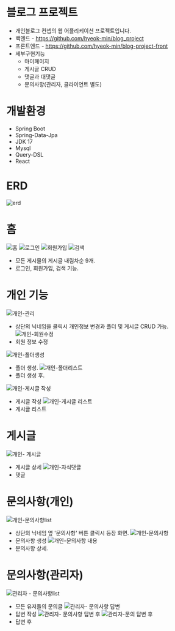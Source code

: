 # 블로그 프로젝트
- 개인블로그 컨셉의 웹 어플리케이션 프로젝트입니다.
- 백엔드 - https://github.com/hyeok-min/blog_project
- 프론트엔드 - https://github.com/hyeok-min/blog-project-front
- 세부구현기능
   - 마이페이지
   - 게시글 CRUD
   - 댓글과 대댓글
   - 문의사항(관리자, 클라이언트 별도)

# 개발환경
- Spring Boot
- Spring-Data-Jpa
- JDK 17
- Mysql
- Query-DSL
- React

# ERD
![erd](https://github.com/user-attachments/assets/e004eba3-daa7-41c5-986f-a36b09d61717)

# 홈
![홈](https://github.com/user-attachments/assets/40eebf89-254f-4aa2-ad7c-5d41a94a0d2d)
![로그인](https://github.com/user-attachments/assets/88eac46b-ae9e-4b43-892b-5fb4ee3ab3f7)
![회원가입](https://github.com/user-attachments/assets/fd114a3d-9db3-4eab-8eca-fdaf365affa2)
![검색](https://github.com/user-attachments/assets/b8b16f28-1c15-4b6d-a25d-2a111e27c97a)
- 모든 게시물의 게시글 내림차순 9개.
- 로그인, 회원가입, 검색 기능.

# 개인 기능
![개인-관리](https://github.com/user-attachments/assets/59500c2e-c680-4971-aab5-133d7f48270a)
- 상단의 닉네임을 클릭시 개인정보 변경과 폴더 및 게시글 CRUD 가능.
![개인-회원수정](https://github.com/user-attachments/assets/2315654e-4459-4bff-8eef-69775c076e13)
- 회원 정보 수정
  
![개인-폴더생성](https://github.com/user-attachments/assets/c0d76e78-4ca2-450f-ad62-cba925ac92b2)
- 폴더 생성.
![개인-폴더리스트](https://github.com/user-attachments/assets/da1f1f60-7005-4b0e-a7bd-2c09b39f34d7)
- 폴더 생성 후.

![개인-게시글 작성](https://github.com/user-attachments/assets/c55028f0-c5ea-41d6-bdb4-67479f18b3f6)
- 게시글 작성
![개인-게시글 리스트](https://github.com/user-attachments/assets/0a833352-3a6d-4ab5-95ca-c3f8c1c26c5f)
- 게시글 리스트

# 게시글
![개인- 게시글](https://github.com/user-attachments/assets/561efa08-10b7-464f-95cc-01f2e549f0dd)
- 게시글 상세
![개인-자식댓글](https://github.com/user-attachments/assets/5db3e2f1-04dd-450e-bdfa-a2e45081cc37)
- 댓글

# 문의사항(개인)
![개인-문의사항list](https://github.com/user-attachments/assets/a920a908-7a47-46af-afb6-0a71ef0c885b)
- 상단의 닉네임 옆 '문의사항' 버튼 클릭시 등장 화면.
![개인-문의사항](https://github.com/user-attachments/assets/c48f2a83-ce08-4261-a6eb-ed4b0f1f801f)
 - 문의사항 생성
![개인-문의사항 내용](https://github.com/user-attachments/assets/5d5102df-6b20-4c44-bd23-c21e2788c7a7)
- 문의사항 상세.

# 문의사항(관리자)
![관리자 - 문의사항list](https://github.com/user-attachments/assets/c89f16e1-e85a-42f5-9d7f-a4eafb51c4d4)
- 모든 유저들의 문의글
![관리자- 문의사항 답변](https://github.com/user-attachments/assets/ed702bc7-6b92-4e70-880a-a4211900e901)
- 답변 작성
![관리자- 문의사항 답변 후](https://github.com/user-attachments/assets/67628c79-ce36-4bc0-8236-b89d233de53f)
![관리자-문의  답변 후](https://github.com/user-attachments/assets/bad4de8b-69e1-4570-b0c2-c58458bf3c14)
- 답변 후



